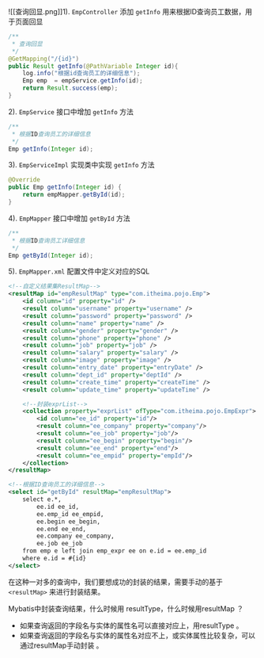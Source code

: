 ![[查询回显.png]]1). `EmpController` 添加 `getInfo` 用来根据ID查询员工数据，用于页面回显

```Java
/**
 * 查询回显
 */
@GetMapping("/{id}")
public Result getInfo(@PathVariable Integer id){
    log.info("根据id查询员工的详细信息");
    Emp emp  = empService.getInfo(id);
    return Result.success(emp);
}
```


2). `EmpService` 接口中增加 `getInfo` 方法

```Java
/**
 * 根据ID查询员工的详细信息
 */
Emp getInfo(Integer id);
```


3). `EmpServiceImpl` 实现类中实现 `getInfo` 方法

```Java
@Override
public Emp getInfo(Integer id) {
    return empMapper.getById(id);
}
```


4). `EmpMapper` 接口中增加 `getById` 方法

```Java
/**
 * 根据ID查询员工详细信息
 */
Emp getById(Integer id);
```


5). `EmpMapper.xml` 配置文件中定义对应的SQL

```XML
<!--自定义结果集ResultMap-->
<resultMap id="empResultMap" type="com.itheima.pojo.Emp">
    <id column="id" property="id" />
    <result column="username" property="username" />
    <result column="password" property="password" />
    <result column="name" property="name" />
    <result column="gender" property="gender" />
    <result column="phone" property="phone" />
    <result column="job" property="job" />
    <result column="salary" property="salary" />
    <result column="image" property="image" />
    <result column="entry_date" property="entryDate" />
    <result column="dept_id" property="deptId" />
    <result column="create_time" property="createTime" />
    <result column="update_time" property="updateTime" />

    <!--封装exprList-->
    <collection property="exprList" ofType="com.itheima.pojo.EmpExpr">
        <id column="ee_id" property="id"/>
        <result column="ee_company" property="company"/>
        <result column="ee_job" property="job"/>
        <result column="ee_begin" property="begin"/>
        <result column="ee_end" property="end"/>
        <result column="ee_empid" property="empId"/>
    </collection>
</resultMap>

<!--根据ID查询员工的详细信息-->
<select id="getById" resultMap="empResultMap">
    select e.*,
        ee.id ee_id,
        ee.emp_id ee_empid,
        ee.begin ee_begin,
        ee.end ee_end,
        ee.company ee_company,
        ee.job ee_job
    from emp e left join emp_expr ee on e.id = ee.emp_id
    where e.id = #{id}
</select>
```

在这种一对多的查询中，我们要想成功的封装的结果，需要手动的基于 `<resultMap>` 来进行封装结果。
  

Mybatis中封装查询结果，什么时候用 resultType，什么时候用resultMap ？
- 如果查询返回的字段名与实体的属性名可以直接对应上，用resultType 。
- 如果查询返回的字段名与实体的属性名对应不上，或实体属性比较复杂，可以通过resultMap手动封装 。